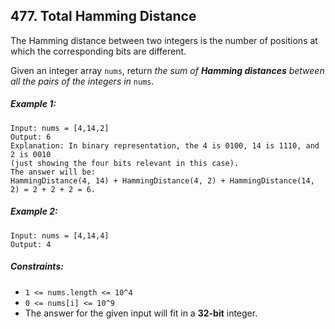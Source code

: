 ## 477. Total Hamming Distance

The Hamming distance between two integers is the number of positions at which the corresponding bits are different.

Given an integer array ```nums```, return *the sum of **Hamming distances** between all the pairs of the integers in* ```nums```.

##### Example 1:
```
Input: nums = [4,14,2]
Output: 6
Explanation: In binary representation, the 4 is 0100, 14 is 1110, and 2 is 0010
(just showing the four bits relevant in this case).
The answer will be:
HammingDistance(4, 14) + HammingDistance(4, 2) + HammingDistance(14, 2) = 2 + 2 + 2 = 6.
```
##### Example 2:
```
Input: nums = [4,14,4]
Output: 4
```

##### Constraints:

* ```1 <= nums.length <= 10^4```
* ```0 <= nums[i] <= 10^9```
* The answer for the given input will fit in a **32-bit** integer.